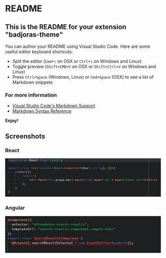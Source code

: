 # README
## This is the README for your extension "badjoras-theme"
You can author your README using Visual Studio Code.  Here are some useful editor keyboard shortcuts:

* Split the editor (`Cmd+\` on OSX or `Ctrl+\` on Windows and Linux)
* Toggle preview (`Shift+CMD+V` on OSX or `Shift+Ctrl+V` on Windows and Linux)
* Press `Ctrl+Space` (Windows, Linux) or `Cmd+Space` (OSX) to see a list of Markdown snippets

### For more information
* [Visual Studio Code's Markdown Support](http://code.visualstudio.com/docs/languages/markdown)
* [Markdown Syntax Reference](https://help.github.com/articles/markdown-basics/)

**Enjoy!**

## Screenshots

### React
![](https://raw.githubusercontent.com/afnpires/badjoras-theme/master/previews/react.jpg)

### Angular
![](https://raw.githubusercontent.com/afnpires/badjoras-theme/master/previews/angular.jpg)